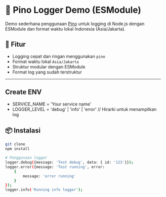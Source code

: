 # 📘 Pino Logger Demo (ESModule)

Demo sederhana penggunaan [Pino](https://getpino.io/#/) untuk logging di Node.js dengan ESModule dan format waktu lokal Indonesia (Asia/Jakarta).

## 🚀 Fitur

- Logging cepat dan ringan menggunakan `pino`
- Format waktu lokal `Asia/Jakarta`
- Struktur modular dengan ESModule
- Format log yang sudah terstruktur

---

## Create ENV
- SERVICE_NAME = 'Your service name'
- LOGGER_LEVEL = 'debug' | 'info' | 'error' // Hirarki untuk menampilkan log

## 📦 Instalasi

```bash
git clone
npm install

# Penggunaan logger
logger.debug({message: 'Test debug', data: { id: '123'}});
logger.error({message: 'Test running', error: 
    {
        message: 'error running' 
    }
});
logger.info('Running info logger');
```
